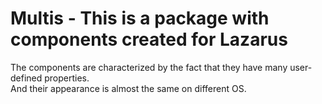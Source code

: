 # Multis - This is a package with components created for Lazarus
The components are characterized by the fact that they have many user-defined properties.  
And their appearance is almost the same on different OS.
